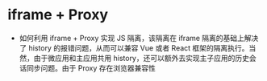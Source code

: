 # iframe + Proxy

* 如何利用 iframe + Proxy 实现 JS 隔离，该隔离在 iframe 隔离的基础上解决了 history 的报错问题，从而可以兼容 Vue 或者 React 框架的隔离执行。当然，由于微应用和主应用共用 history，还可以额外去实现主子应用的历史会话同步问题。由于 Proxy 存在浏览器兼容性